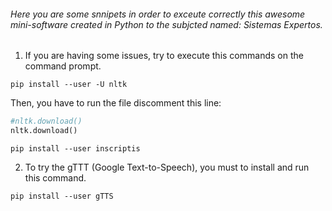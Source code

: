 
###### Here you are some snnipets in order to exceute correctly this awesome mini-software created in Python to the subjcted named: Sistemas Expertos.

1. If you are having some issues, try to execute this commands on the command prompt.

```
pip install --user -U nltk
```

Then, you have to run the file discomment this line:

```python
#nltk.download()
nltk.download()
```

```
pip install --user inscriptis
```

2. To try the gTTT (Google Text-to-Speech), you must to install and run this command.

```
pip install --user gTTS
```
